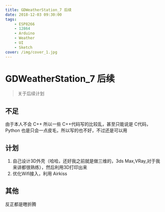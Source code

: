 ```yaml
---
title: GDWeatherStation_7 后续
date: 2018-12-03 09:30:00
tags: 
    - ESP8266 
    - 12864
    - Arduino
    - Weather
    - UI
    - Sketch
cover: /img/cover_1.jpg
---
```


# GDWeatherStation_7 后续

> 关于后续计划

## 不足

由于本人不会 C++ 所以一些 C++代码写的比较乱，甚至只能说是 C代码，Python 也是只会一点皮毛，所以写的也不好，不过还是可以用

## 计划

1. 自己设计3D外壳（哈哈，还好我之前就是做三维的，3ds Max,VRay,对于我来讲都很熟练），然后利用3D打印出来
2. 优化Wifi接入，利用 Airkiss

## 其他

反正都是瞎折腾
